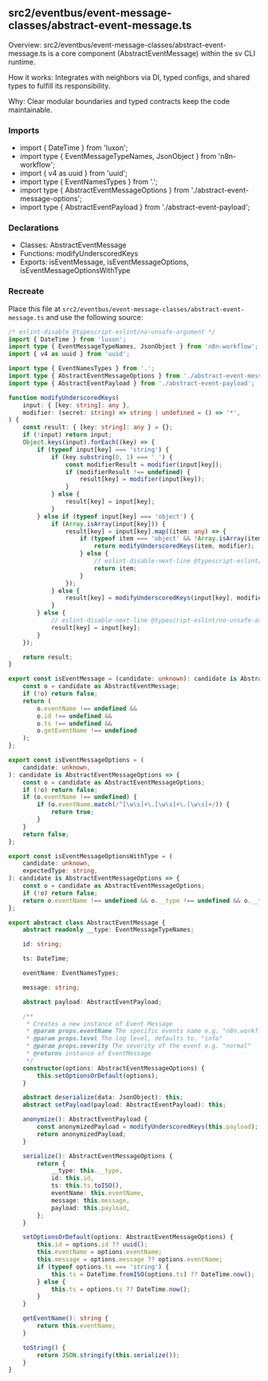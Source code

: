 ## src2/eventbus/event-message-classes/abstract-event-message.ts

Overview: src2/eventbus/event-message-classes/abstract-event-message.ts is a core component (AbstractEventMessage) within the sv CLI runtime.

How it works: Integrates with neighbors via DI, typed configs, and shared types to fulfill its responsibility.

Why: Clear modular boundaries and typed contracts keep the code maintainable.

### Imports

- import { DateTime } from 'luxon';
- import type { EventMessageTypeNames, JsonObject } from 'n8n-workflow';
- import { v4 as uuid } from 'uuid';
- import type { EventNamesTypes } from '.';
- import type { AbstractEventMessageOptions } from './abstract-event-message-options';
- import type { AbstractEventPayload } from './abstract-event-payload';

### Declarations

- Classes: AbstractEventMessage
- Functions: modifyUnderscoredKeys
- Exports: isEventMessage, isEventMessageOptions, isEventMessageOptionsWithType

### Recreate

Place this file at `src2/eventbus/event-message-classes/abstract-event-message.ts` and use the following source:

```ts
/* eslint-disable @typescript-eslint/no-unsafe-argument */
import { DateTime } from 'luxon';
import type { EventMessageTypeNames, JsonObject } from 'n8n-workflow';
import { v4 as uuid } from 'uuid';

import type { EventNamesTypes } from '.';
import type { AbstractEventMessageOptions } from './abstract-event-message-options';
import type { AbstractEventPayload } from './abstract-event-payload';

function modifyUnderscoredKeys(
	input: { [key: string]: any },
	modifier: (secret: string) => string | undefined = () => '*',
) {
	const result: { [key: string]: any } = {};
	if (!input) return input;
	Object.keys(input).forEach((key) => {
		if (typeof input[key] === 'string') {
			if (key.substring(0, 1) === '_') {
				const modifierResult = modifier(input[key]);
				if (modifierResult !== undefined) {
					result[key] = modifier(input[key]);
				}
			} else {
				result[key] = input[key];
			}
		} else if (typeof input[key] === 'object') {
			if (Array.isArray(input[key])) {
				result[key] = input[key].map((item: any) => {
					if (typeof item === 'object' && !Array.isArray(item)) {
						return modifyUnderscoredKeys(item, modifier);
					} else {
						// eslint-disable-next-line @typescript-eslint/no-unsafe-return
						return item;
					}
				});
			} else {
				result[key] = modifyUnderscoredKeys(input[key], modifier);
			}
		} else {
			// eslint-disable-next-line @typescript-eslint/no-unsafe-assignment
			result[key] = input[key];
		}
	});

	return result;
}

export const isEventMessage = (candidate: unknown): candidate is AbstractEventMessage => {
	const o = candidate as AbstractEventMessage;
	if (!o) return false;
	return (
		o.eventName !== undefined &&
		o.id !== undefined &&
		o.ts !== undefined &&
		o.getEventName !== undefined
	);
};

export const isEventMessageOptions = (
	candidate: unknown,
): candidate is AbstractEventMessageOptions => {
	const o = candidate as AbstractEventMessageOptions;
	if (!o) return false;
	if (o.eventName !== undefined) {
		if (o.eventName.match(/^[\w\s]+\.[\w\s]+\.[\w\s]+/)) {
			return true;
		}
	}
	return false;
};

export const isEventMessageOptionsWithType = (
	candidate: unknown,
	expectedType: string,
): candidate is AbstractEventMessageOptions => {
	const o = candidate as AbstractEventMessageOptions;
	if (!o) return false;
	return o.eventName !== undefined && o.__type !== undefined && o.__type === expectedType;
};

export abstract class AbstractEventMessage {
	abstract readonly __type: EventMessageTypeNames;

	id: string;

	ts: DateTime;

	eventName: EventNamesTypes;

	message: string;

	abstract payload: AbstractEventPayload;

	/**
	 * Creates a new instance of Event Message
	 * @param props.eventName The specific events name e.g. "n8n.workflow.workflowStarted"
	 * @param props.level The log level, defaults to. "info"
	 * @param props.severity The severity of the event e.g. "normal"
	 * @returns instance of EventMessage
	 */
	constructor(options: AbstractEventMessageOptions) {
		this.setOptionsOrDefault(options);
	}

	abstract deserialize(data: JsonObject): this;
	abstract setPayload(payload: AbstractEventPayload): this;

	anonymize(): AbstractEventPayload {
		const anonymizedPayload = modifyUnderscoredKeys(this.payload);
		return anonymizedPayload;
	}

	serialize(): AbstractEventMessageOptions {
		return {
			__type: this.__type,
			id: this.id,
			ts: this.ts.toISO(),
			eventName: this.eventName,
			message: this.message,
			payload: this.payload,
		};
	}

	setOptionsOrDefault(options: AbstractEventMessageOptions) {
		this.id = options.id ?? uuid();
		this.eventName = options.eventName;
		this.message = options.message ?? options.eventName;
		if (typeof options.ts === 'string') {
			this.ts = DateTime.fromISO(options.ts) ?? DateTime.now();
		} else {
			this.ts = options.ts ?? DateTime.now();
		}
	}

	getEventName(): string {
		return this.eventName;
	}

	toString() {
		return JSON.stringify(this.serialize());
	}
}

```
